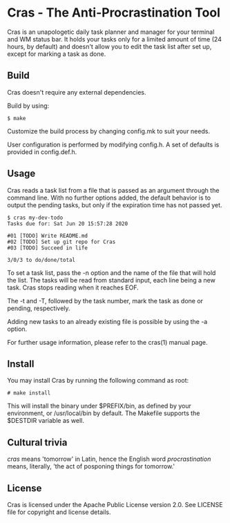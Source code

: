 # Cras - The Anti-Procrastination Tool

Cras is an unapologetic daily task planner and manager for your terminal and WM
 status bar. It holds your tasks only for a limited amount of time (24 hours, 
by default) and doesn't allow you to edit the task list after set up, except 
for marking a task as done.

## Build
Cras doesn't require any external dependencies.

Build by using:

```
$ make
```

Customize the build process by changing config.mk to suit your needs.

User configuration is performed by modifying config.h. A set of defaults is 
provided in config.def.h.

## Usage
Cras reads a task list from a file that is passed as an argument through the 
command line. With no further options added, the default behavior is to output
the pending tasks, but only if the expiration time has not passed yet.

```
$ cras my-dev-todo
Tasks due for: Sat Jun 20 15:57:28 2020

#01 [TODO] Write README.md
#02 [TODO] Set up git repo for Cras
#03 [TODO] Succeed in life

3/0/3 to do/done/total
```

To set a task list, pass the -n option and the name of the file that will hold
 the list. The tasks will be read from standard input, each line being a new 
task. Cras stops reading when it reaches EOF.
 
The -t and -T, followed by the task number, mark the task as done or pending, 
respectively.

Adding new tasks to an already existing file is possible by using the -a 
option.

For further usage information, please refer to the cras(1) manual page.

## Install
You may install Cras by running the following command as root:

```
# make install
```

This will install the binary under $PREFIX/bin, as defined by your environment,
 or /usr/local/bin by default. The Makefile supports the $DESTDIR variable as 
well.

## Cultural trivia
_cras_ means 'tomorrow' in Latin, hence the English word _procrastination_ 
means, literally, 'the act of posponing things for tomorrow.'

## License
Cras is licensed under the Apache Public License version 2.0. See LICENSE
 file for copyright and license details.
